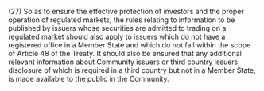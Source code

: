 (27) So as to ensure the effective protection of investors and the proper operation of regulated markets, the rules relating to information to be published by issuers whose securities are admitted to trading on a regulated market should also apply to issuers which do not have a registered office in a Member State and which do not fall within the scope of Article 48 of the Treaty. It should also be ensured that any additional relevant information about Community issuers or third country issuers, disclosure of which is required in a third country but not in a Member State, is made available to the public in the Community.